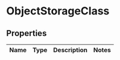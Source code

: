 # ObjectStorageClass

## Properties

|Name | Type | Description | Notes|
|------------ | ------------- | ------------- | -------------|



